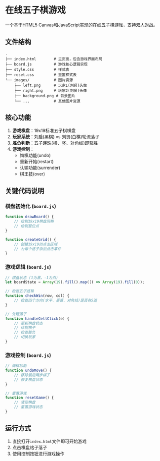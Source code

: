 # 在线五子棋游戏

一个基于HTML5 Canvas和JavaScript实现的在线五子棋游戏，支持双人对战。

## 文件结构

```
.
├── index.html        # 主页面，包含游戏界面布局
├── board.js          # 游戏核心逻辑实现
├── style.css         # 样式表
├── reset.css         # 重置样式表
└── images/           # 图片资源
    ├── left.png      # 玩家1(刘启)头像
    ├── right.png     # 玩家2(刘贤)头像
    ├── background.png # 背景图片
    └── ...           # 其他图片资源
```

## 核心功能

1. **游戏棋盘**：19x19标准五子棋棋盘
2. **玩家系统**：刘启(黑棋) vs 刘贤(白棋)轮流落子
3. **胜负判断**：五子连珠(横、竖、对角线)即获胜
4. **游戏控制**：
   - 悔棋功能(undo)
   - 重新开始(restart)
   - 认输功能(surrender)
   - 棋王技(over)

## 关键代码说明

### 棋盘初始化 (`board.js`)
```javascript
function drawBoard() {
    // 绘制19x19棋盘网格
    // 绘制星位点
}

function createGrid() {
    // 创建19x19的点击区域
    // 为每个格子添加点击事件
}
```

### 游戏逻辑 (`board.js`)
```javascript
// 棋盘状态 (1为黑，-1为白)
let boardState = Array(19).fill().map(() => Array(19).fill(0));

// 检查五子连珠
function checkWin(row, col) {
    // 检查四个方向(水平、垂直、对角线)是否有5连
}

// 处理落子
function handleCellClick(e) {
    // 更新棋盘状态
    // 绘制棋子
    // 检查胜负
    // 切换玩家
}
```

### 游戏控制 (`board.js`)
```javascript
// 悔棋功能
function undoMove() {
    // 移除最后两步棋子
    // 恢复棋盘状态
}

// 重置游戏
function resetGame() {
    // 清空棋盘
    // 重置游戏状态
}
```

## 运行方式

1. 直接打开`index.html`文件即可开始游戏
2. 点击棋盘格子落子
3. 使用控制按钮进行游戏操作
